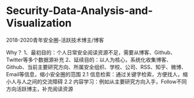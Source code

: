 # Security-Data-Analysis-and-Visualization
2018-2020青年安全圈-活跃技术博主/博客

Why？
1、最初目的：个人日常安全阅读资源不足，需要从博客、Github、Twitter等多个数据源补充
2、延续目的：以人为核心，系统化收集博客、Github、当前主要研究方向、所属安全组织、学校、公司、RSS、知乎、微博、Email等信息，缩小安全圈的范围
  2.1 信息检索：通过关键字检索，方便找人，缩小人与人之间的交流障碍
  2.2 内容学习：例如从主要研究方向入手，Follow不同方向活跃博主，补充阅读资源
